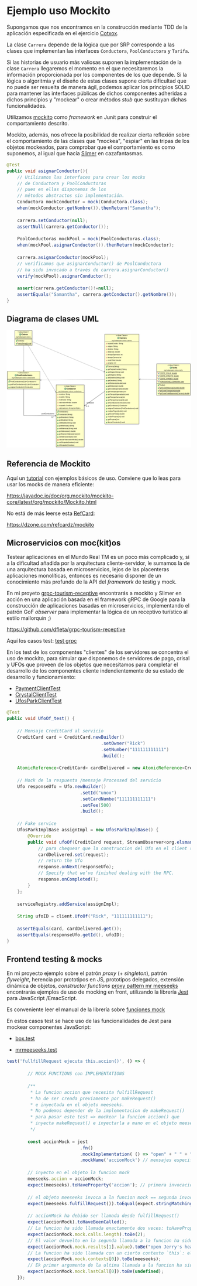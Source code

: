 Ejemplo uso Mockito
===================

Supongamos que nos encontramos en la construcción mediante TDD de la aplicación especificada en el ejercicio [Cotxox](https://github.com/dfleta/cotxox "cotxox").

La clase `Carrera` depende de la lógica que por SRP corresponde a las clases que implementan las interfaces `Conductora`, `PoolConductora` y `Tarifa`.

Si las historias de usuario más valiosas suponen la implementación de la clase `Carrera` llegaremos el momento en el que necesitaremos la información proporcionada por los componentes de los que depende. Si la lógica o algoritmia y el diseño de estas clases supone cierta dificultad que no puede ser resuelta de manera ágil, podemos aplicar los principios SOLID para mantener las interfaces públicas de dichos componentes adheridas a dichos principios y "mockear" o crear métodos _stub_ que sustituyan dichas funcionalidades. 

Utilizamos [mockito](https://site.mockito.org/) como _framework_ en Junit para construir el comportamiento descrito.

Mockito, además, nos ofrece la posibilidad de realizar cierta reflexión sobre el comportamiento de las clases que "mockea", "espiar" en las tripas de los objetos mockeados, para comprobar que el comportamiento es como suponemos, al igual que hacía [Slimer](slimer.webp "Slimer ghost busters")
 en cazafantasmas.


```java
@Test
public void asignarConductor(){
	// Utilizamos las interfaces para crear los mocks
	// de Conductora y PoolConductoras
	// pues en ellas disponemos de los
	// métodos abstractos sin implementación.
	Conductora mockConductor = mock(Conductora.class);
	when(mockConductor.getNombre()).thenReturn("Samantha");

	carrera.setConductor(null);
	assertNull(carrera.getConductor());

	PoolConductoras mockPool = mock(PoolConductoras.class);
	when(mockPool.asignarConductor()).thenReturn(mockConductor);

	carrera.asignarConductor(mockPool);
	// verificamos que asignarConductor() de PoolConductora
    // ha sido invocado a través de carrera.asignarConductor()
	verify(mockPool).asignarConductor();

	assert(carrera.getConductor()!=null);
	assertEquals("Samantha", carrera.getConductor().getNombre());
}
```

## Diagrama de clases UML

![Diagrama de clases UML](./diagrama_clases_UML.png "Diagrama de clases UML")

## Referencia de Mockito

Aquí un [tutorial](https://javadoc.io/doc/org.mockito/mockito-core/latest/org/mockito/Mockito.html "tutorial mockito") con ejemplos básicos de uso. Conviene que lo leas para usar los mocks de manera eficiente:

https://javadoc.io/doc/org.mockito/mockito-core/latest/org/mockito/Mockito.html

No está de más leerse esta [RefCard](https://dzone.com/refcardz/mockito "refcard mockito"):

https://dzone.com/refcardz/mockito

## Microservicios con moc(kit)os

Testear aplicaciones en el Mundo Real TM es un poco más complicado y, si a la dificultad añadida por la arquitectura cliente-servidor, le sumamos la de una arquitectura basada en microservicios, lejos de las placenteras aplicaciones monolíticas, entonces es necesario disponer de un conocimiento más profundo de la API del _framework_ de testig y mock.

En mi proyeto [grpc-tourism-receptive](https://github.com/dfleta/grpc-tourism-receptive) encontrarás a mockito y Slimer en acción en una aplicación basada en el framework gRPC de Google para la construcción de aplicaciones basadas en microservicios, implementando el patrón GoF _observer_ para implementar la lógica de un receptivo turístico al estilo mallorquín ;)

https://github.com/dfleta/grpc-tourism-receptive

Aquí los casos test: [test grpc](https://github.com/dfleta/grpc-tourism-receptive/tree/master/src/test/java/org/elsmancs/grpc)

En los test de los componentes "clientes" de los servidores se concentra el uso de mockito, para simular que disponemos de servidores de pago, crisal y UFOs que proveen de los objetos que necesitamos para completar el desarrollo de los componentes cliente indendientemente de su estado de desarrollo y funcionamiento:

* [PaymentClientTest](https://github.com/dfleta/grpc-tourism-receptive/blob/master/src/test/java/org/elsmancs/grpc/payment/PaymentClientTest.java)
* [CrystalClientTest](https://github.com/dfleta/grpc-tourism-receptive/blob/master/src/test/java/org/elsmancs/grpc/crystal/CrystalClientTest.java)
* [UfosParkClientTest](https://github.com/dfleta/grpc-tourism-receptive/blob/master/src/test/java/org/elsmancs/grpc/ufos/UfosParkClientTest.java)

```java
@Test
public void UfoOf_test() {

    // Mensaje CreditCard al servicio
    CreditCard card = CreditCard.newBuilder()
                                    .setOwner("Rick")
                                    .setNumber("111111111111")
                                    .build();

    AtomicReference<CreditCard> cardDelivered = new AtomicReference<CreditCard>();

    // Mock de la respuesta /mensaje Processed del servicio
    Ufo responseUfo = Ufo.newBuilder()
                            .setId("unox")
                            .setCardNumbe("111111111111")
                            .setFee(500)
                            .build();

    // Fake service
    UfosParkImplBase assignImpl = new UfosParkImplBase() {
        @Override
        public void ufoOf(CreditCard request, StreamObserver<org.elsmancs.grpc.Ufo> response) {
            // para chequear que la construccion del Ufo en el client se realiza OK
            cardDelivered.set(request);
            // return the Ufo
            response.onNext(responseUfo);
            // Specify that we’ve finished dealing with the RPC.
            response.onCompleted();
        }
    };

    serviceRegistry.addService(assignImpl);

    String ufoID = client.UfoOf("Rick", "111111111111");

    assertEquals(card, cardDelivered.get());
    assertEquals(responseUfo.getId(), ufoID);
}    
```

## Frontend testing & mocks

En mi proyecto ejemplo sobre el patrón _proxy_ (+ _singleton_), patrón _flyweight_, herencia por prototipos en JS, prototipos delegados, extensión dinámica de objetos, _constructor functions_ [proxy pattern mr meeseeks](https://github.com/dfleta/proxy-pattern-mrMeeseks-js) encontrarás ejemplos de uso de mocking en front, utilizando la librería [Jest](https://jestjs.io/es-ES/ "jest") para JavaScript /EmacScript.

Es conveniente leer el manual de la librería sobre [funciones mock](https://jestjs.io/es-ES/docs/mock-functions)

En estos casos test se hace uso de las funcionalidades de Jest para mockear componentes JavaScript:

* [box.test](https://github.com/dfleta/proxy-pattern-mrMeeseks-js/blob/master/src/box/test/box.test.js)

* [mrmeeseeks.test](https://github.com/dfleta/proxy-pattern-mrMeeseks-js/blob/master/src/mrmeeseeks/test/mrmeeseeks.test.js)

```js
test('fullfillRequest ejecuta this.accion()', () => {

        // MOCK FUNCTIONS con IMPLEMENTATIONS

        /**
         * La funcion accion que necesita fulfillRequest
         * ha de ser creada previamente por makeRequest()
         * e inyectada en el objeto meeseeks.
         * No podemos depender de la implementacion de makeRequest()
         * para pasar este test => mockear la funcion accion() que
         * inyecta makeRequest() e inyectarla a mano en el objeto meeseeks 
         */

        const accionMock = jest
                            .fn()
                            .mockImplementation( () => "open" + " " + "Jerry's head")
                            .mockName('accionMock') // mensajes especificos en test errors outputs

        // inyecto en el objeto la funcion mock
        meeseeks.accion = accionMock;
        expect(meeseeks).toHaveProperty('accion'); // primera invocacion de la funcion accionMock
        
        // el objeto meeseeks invoca a la funcion mock == segunda invocacion de la función mock
        expect(meeseeks.fulfillRequest()).toEqual(expect.stringMatching("open" + " " + "Jerry's head" + " All done!!"))

        // accionMock ha debido ser llamada desde fulfillRequest()
        expect(accionMock).toHaveBeenCalled();
        // La funcion ha sido llamada exactamente dos veces: toHaveProperty + fullfillRequest
        expect(accionMock.mock.calls.length).toBe(2);
        // El valor devuelto en la segunda llamada a la funcion ha sido "open Jerry's head"
        expect(accionMock.mock.results[1].value).toBe("open Jerry's head");
        // La funcion ha sido llamada con un cierto contexto `this`: el objeto `meeseeks`
        expect(accionMock.mock.contexts[0]).toBe(meeseeks);
        // Ek primer argumento de la ultima llamada a la funcion ha sido 'undefined', accion()
        expect(accionMock.mock.lastCall[0]).toBe(undefined);
    });
```